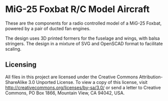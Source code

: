 # MiG-25 Foxbat R/C Model Aircraft

These are the components for a radio controlled model of a MiG-25 Foxbat,
powered by a pair of ducted fan engines.

The design uses 3D printed formers for the fuselage and wings, with balsa
stringers.  The design in a mixture of SVG and OpenSCAD format to facilitate
scaling.

## Licensing

All files in this project are licensed under the Creative Commons
Attribution-ShareAlike 3.0 Unported License. To view a copy of this license,
visit http://creativecommons.org/licenses/by-sa/3.0/ or send a letter to
Creative Commons, PO Box 1866, Mountain View, CA 94042, USA.
